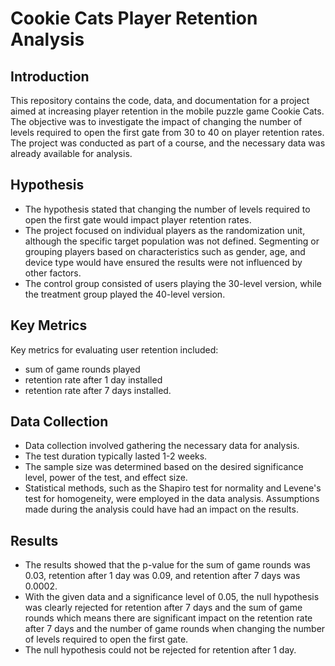 # Cookie Cats Player Retention Analysis

## Introduction
This repository contains the code, data, and documentation for a project aimed at increasing player retention in the mobile puzzle game Cookie Cats. The objective was to investigate the impact of changing the number of levels required to open the first gate from 30 to 40 on player retention rates. The project was conducted as part of a course, and the necessary data was already available for analysis.

## Hypothesis
- The hypothesis stated that changing the number of levels required to open the first gate would impact player retention rates.
- The project focused on individual players as the randomization unit, although the specific target population was not defined. Segmenting or grouping players based on characteristics such as gender, age, and device type would have ensured the results were not influenced by other factors.
- The control group consisted of users playing the 30-level version, while the treatment group played the 40-level version.

## Key Metrics
Key metrics for evaluating user retention included: 
- sum of game rounds played
- retention rate after 1 day installed
- retention rate after 7 days installed.

## Data Collection
- Data collection involved gathering the necessary data for analysis.
- The test duration typically lasted 1-2 weeks.
- The sample size was determined based on the desired significance level, power of the test, and effect size.
- Statistical methods, such as the Shapiro test for normality and Levene's test for homogeneity, were employed in the data analysis. Assumptions made during the analysis could have had an impact on the results.

## Results
- The results showed that the p-value for the sum of game rounds was 0.03, retention after 1 day was 0.09, and retention after 7 days was 0.0002.
- With the given data and a significance level of 0.05, the null hypothesis was clearly rejected for retention after 7 days and the sum of game rounds which means there are significant impact on the retention rate after 7 days and the number of game rounds when changing the number of levels required to open the first gate. 
- The null hypothesis could not be rejected for retention after 1 day.


